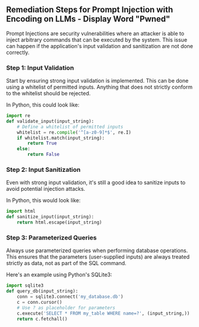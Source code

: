 

## Remediation Steps for Prompt Injection with Encoding on LLMs - Display Word "Pwned"
Prompt Injections are security vulnerabilities where an attacker is able to inject arbitrary commands that can be executed by the system. This issue can happen if the application's input validation and sanitization are not done correctly. 

### Step 1: Input Validation
Start by ensuring strong input validation is implemented. This can be done using a whitelist of permitted inputs. Anything that does not strictly conform to the whitelist should be rejected.

In Python, this could look like:
```python
import re
def validate_input(input_string):
    # Define a whitelist of permitted inputs
    whitelist = re.compile('^[a-z0-9]*$', re.I)
    if whitelist.match(input_string):
        return True
    else:
        return False
```

### Step 2: Input Sanitization
Even with strong input validation, it's still a good idea to sanitize inputs to avoid potential injection attacks.

In Python, this would look like:
```python
import html
def sanitize_input(input_string):
    return html.escape(input_string)
```

### Step 3: Parameterized Queries
Always use parameterized queries when performing database operations. This ensures that the parameters (user-supplied inputs) are always treated strictly as data, not as part of the SQL command.

Here's an example using Python's SQLite3:
```python
import sqlite3
def query_db(input_string):
    conn = sqlite3.connect('my_database.db')
    c = conn.cursor()
    # Use ? as placeholder for parameters
    c.execute('SELECT * FROM my_table WHERE name=?', (input_string,))
    return c.fetchall()
```